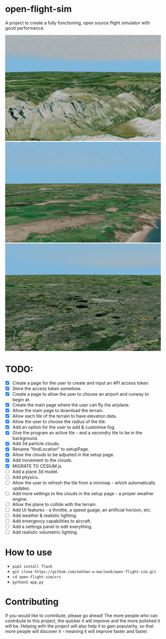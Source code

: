 # open-flight-sim
A project to create a fully functioning, open source flight simulator with good performance.

![screenshot1](screenshot1.png)
![screenshot2](screenshot2.png)
![screenshot3](screenshot3.png)

# TODO:
- [x] Create a page for the user to create and input an API access token.
- [x] Store the access token somehow.
- [x] Create a page to allow the user to choose an airport and runway to begin at.
- [x] Create the main page where the user can fly the airplane. 
- [x] Allow the main page to download the terrain.
- [x] Allow each tile of the terrain to have elevation data.
- [x] Allow the user to choose the radius of the tile.
- [x] Add an option for the user to add & customise fog.
- [x] Give the program an active tile - and a secondry tile to be in the background.
- [x] Add 3d particle clouds.
- [x] Rename "findLocation" to setupPage.
- [x] Allow the clouds to be adjusted in the setup page.
- [x] Add movement to the clouds.
- [x] MIGRATE TO CESIUM.js
- [ ] Add a plane 3d model.
- [ ] Add physics.
- [ ] Allow the user to refresh the tile from a minimap - which automatically updates.
- [ ] Add more settings to the clouds in the setup page - a proper weather engine.
- [ ] Allow the plane to collide with the terrain.
- [ ] Add UI features - a throttle, a speed guage, an artificial horizon, etc.
- [ ] Add weather & realistic lighting.
- [ ] Add emergency capabilities to aircraft.
- [ ] Add a settings panel to edit everything.
- [ ] Add realistic volumetric lighting.

# How to use
* `pip3 install flask`
* `git clone https://github.com/nathan-a-macleod/open-flight-sim.git`
* `cd open-flight-sim/src`
* `python3 app.py`

# Contributing
If you would like to contribute, please go ahead! The more people who can contribute to this project, the quicker it will improve and the more polished it will be. Helping with the project will also help it to gain popularity, so that more people will discover it - meaning it will improve faster and faster.
